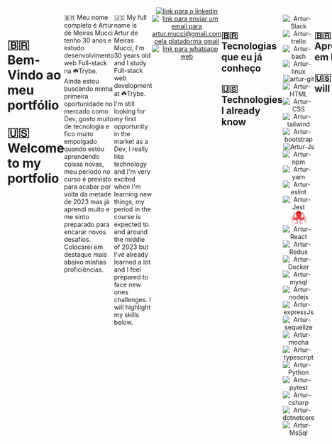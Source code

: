 <body style="display: flex;">
  <hr/>
  <h1>
    <p>🇧🇷 Bem-Vindo ao meu portfólio</p>
    <p>🇺🇸 Welcome to my portfolio</p>
  </h1>
  <p>
    🇧🇷 Meu nome completo é Artur de Meiras Mucci tenho 30 anos e estudo desenvolvimento web Full-stack na ☘️Trybe. Ainda estou buscando minha primeira oportunidade no mercado como Dev, gosto muito de tecnologia e fico muito empolgado quando estou aprendendo coisas novas, meu período no curso é previsto para acabar por volta da metade de 2023 mas já aprendi muito e me sinto preparado para encarar novos desafios. Colocarei em destaque mais abaixo minhas proficiências.
  </p>
  <p>
    🇺🇸 My full name is Artur de Meiras Mucci, I'm 30 years old and I study Full-stack web development at ☘️Trybe. I'm still looking for my first opportunity in the market as a Dev, I really like technology and I'm very excited when I'm learning new things, my period in the course is expected to end around the middle of 2023 but I've already learned a lot and I feel prepared to face new ones challenges. I will highlight my skills below.
  </p>
  <hr/>
  <div align="center">
    <a
      href="https://www.linkedin.com/in/artur-de-meiras-mucci/"
      target="_blank"
      rel="external"
    >
      <img
        src="https://img.shields.io/badge/-LinkedIn-%230077B5?style=for-the-badge&logo=linkedin&logoColor=white"
        alt="link para o linkedin"
        target="_blank"
      >
    </a>
    <a href="https://mail.google.com/mail/u/0/?fs=1&tf=cm&source=mailto&to=artur.mucci@gmail.com">
      <img
        src="https://img.shields.io/badge/Gmail-D14836?style=for-the-badge&logo=gmail&logoColor=white"
        alt="link para enviar um email para artur.mucci@gmail.com pela platadorma gmail"
        target="_blank"
       >
    </a>
    <a href="https://wa.me/5548999445262">
      <img
        src="https://img.shields.io/badge/WhatsApp-25D366?style=for-the-badge&logo=whatsapp&logoColor=white"
        alt="link para whatsapp web"
        target="_blank"
       >
    </a>
  </div>
  <hr/>
  <div align="center" >
    <img
      alt="artur octo cat"
      height="300"
      src="./images/octocat-1676158060085.png"
    >
  </div>
  <hr/>
  <!-- <h2>
    <p>🇧🇷 Projetos em que Trabalhei</p>
    <p>🇺🇸 Projects I've Worked On</p>
  </h2>
  <br/>
  <p>
    🇧🇷 No curso de desenvolvimento web fullstack da trybe trabalhei em diversos projetos. Estou trabalhando com afinco para subí-los para a plataforma e em breve terei muita coisa boa para mostrar.
  </p>
  <p>
    🇺🇸 In trybe's fullstack web development course I worked on several projects. I'm working hard to get them up on the platform and soon I'll have a lot of good stuff to show.
  </p>
  <ol>
  <li>
      <a
        style="color: inherit;"
        href="https://github.com/arturMucci/1-arturMucci-lessons-learned"
        target="_blank"
      >
        <p>Project Lessons Learned</p>
      </a>
    </l1>
    <li>
      <a
        style="color: inherit;"
        href="https://github.com/arturMucci/2-arturMucci-playgroundFunctions"
        target="_blank"
      >
        <p>Project Playground Functions</p>
      </a>
    </l1>
    <li>
      <a
        style="color: inherit;"
        href="https://github.com/arturMucci/3-arturMucci-projectPixelsArt"
        target="_blank"
      >
        <p>Project Pixels Art</p>
      </a>
    </l1>
    <li>
      <a
        style="color: inherit;"
        href="https://github.com/arturMucci/4-arturMucci-project-trybeWarts"
        target="_blank"
      >
        <p>Projeto TrybeWarts</p>
      </a>
    </l1>
    <li>
      <a
        style="color: inherit;"
        href="https://github.com/arturMucci/4-arturMucci-project-trybeWarts"
        target="_blank"
      >
        <p>Projeto TrybeWarts</p>
      </a>
    </l1>
    <li>
      <a
        style="color: inherit;"
        href="https://github.com/arturMucci/Javascript-unit-tests"
        target="_blank"
      >
        <p>Javascript-unit-tests</p>
      </a>
    <li>
      <a
        href="https://github.com/arturMucci/starwars-planet-search"
        target="_blank"
      >
        Projeto StarWars Planet Search
    </a>
    </li>
    </l1>

  </ol>
  <br/> -->
  <hr/>
  <h2>
    <p>🇧🇷 Tecnologias que eu já conheço</p>
    <p>🇺🇸 Technologies I already know</p>
  </h2>
  <div align="center">
    <br>
    <img alt="Artur-Slack" height="40" width="40" src="https://cdn.jsdelivr.net/gh/devicons/devicon/icons/slack/slack-original-wordmark.svg"/>
    <img alt="Artur-trello" height="40" width="40" src="https://cdn.jsdelivr.net/gh/devicons/devicon/icons/trello/trello-plain-wordmark.svg"/>
    <img alt="Artur-bash" height="40" width="40" src="https://cdn.jsdelivr.net/gh/devicons/devicon/icons/bash/bash-plain.svg"/>
    <img alt="Artur-linux" height="40" width="40" src="https://cdn.jsdelivr.net/gh/devicons/devicon/icons/linux/linux-original.svg"/>
    <img alt="artur-git" height="30" width="40" src='https://cdn.jsdelivr.net/gh/devicons/devicon/icons/git/git-plain-wordmark.svg'>
    <img alt="Artur-HTML" height="30" width="40" src="https://cdn.jsdelivr.net/gh/devicons/devicon/icons/html5/html5-plain-wordmark.svg"/>
    <img alt="Artur-CSS" height="30" width="40" src="https://cdn.jsdelivr.net/gh/devicons/devicon/icons/css3/css3-plain-wordmark.svg"/>
    <img alt="Artur-tailwind" height="40" width="40" src="https://cdn.jsdelivr.net/gh/devicons/devicon/icons/tailwindcss/tailwindcss-original-wordmark.svg"/>
    <img alt="Artur-bootstrap" height="40" width="40" src="https://cdn.jsdelivr.net/gh/devicons/devicon/icons/bootstrap/bootstrap-original-wordmark.svg"/>
    <img alt="Artur-Js" height="30" width="40" src="https://cdn.jsdelivr.net/gh/devicons/devicon/icons/javascript/javascript-plain.svg"/>
    <img alt="Artur-npm" height="40" width="40" src="https://cdn.jsdelivr.net/gh/devicons/devicon/icons/npm/npm-original-wordmark.svg"/>
    <img alt="Artur-yarn" height="40" width="40" src="https://cdn.jsdelivr.net/gh/devicons/devicon/icons/yarn/yarn-original-wordmark.svg"/>
    <img alt="Artur-eslint" height="30" width="40" src="https://cdn.jsdelivr.net/gh/devicons/devicon/icons/eslint/eslint-original.svg"/>
    <img alt="Artur-Jest" height="30" width="40" src="https://cdn.jsdelivr.net/gh/devicons/devicon/icons/jest/jest-plain.svg"/>
    <img alt="Artur-React-testing-Library" height="30" width="40" src="./images/octopus-128x128.png"/>
    <img alt="Artur-React" height="30" width="40" src="https://cdn.jsdelivr.net/gh/devicons/devicon/icons/react/react-original-wordmark.svg"/>
    <img alt="Artur-Redux" height="30" width="40" src="https://cdn.jsdelivr.net/gh/devicons/devicon/icons/redux/redux-original.svg"/>
    <img alt="Artur-Docker" height="40" width="40" src="https://cdn.jsdelivr.net/gh/devicons/devicon/icons/docker/docker-original-wordmark.svg"/>
    <img alt="Artur-mysql" height="40" width="40" src="https://cdn.jsdelivr.net/gh/devicons/devicon/icons/mysql/mysql-original-wordmark.svg"/>
    <img alt="Artur-nodejs" height="40" width="40" src="https://cdn.jsdelivr.net/gh/devicons/devicon/icons/nodejs/nodejs-original-wordmark.svg"/>
    <img alt="Artur-expressJs" height="40" width="90" src="https://cdn.jsdelivr.net/gh/devicons/devicon/icons/express/express-original-wordmark.svg"/>
    <img alt="Artur-sequelize" height="40" width="40" src="https://cdn.jsdelivr.net/gh/devicons/devicon/icons/sequelize/sequelize-original-wordmark.svg"/>
    <img alt="Artur-mocha" height="40" width="40" src="https://cdn.jsdelivr.net/gh/devicons/devicon/icons/mocha/mocha-plain.svg"/>
    <img alt="Artur-typescript" height="40" width="40" src="https://cdn.jsdelivr.net/gh/devicons/devicon/icons/typescript/typescript-original.svg"/>
    <img alt="Artur-Python" height="40" width="40" src="https://cdn.jsdelivr.net/gh/devicons/devicon/icons/python/python-original-wordmark.svg"/>
    <img alt="Artur-pytest" height="40" width="40" src="https://cdn.jsdelivr.net/gh/devicons/devicon/icons/pytest/pytest-original-wordmark.svg"/>
    <img alt="Artur-csharp" height="40" width="40" src="https://cdn.jsdelivr.net/gh/devicons/devicon/icons/csharp/csharp-original.svg"/>
    <img alt="Artur-dotnetcore" height="40" width="40" src="https://cdn.jsdelivr.net/gh/devicons/devicon/icons/dotnetcore/dotnetcore-original.svg"/>
    <img alt="Artur-MsSql" height="40" width="40" src="https://cdn.jsdelivr.net/gh/devicons/devicon/icons/microsoftsqlserver/microsoftsqlserver-plain-wordmark.svg"/>
  </div>
  <br>
  <hr/>
  <h2>
    <p>🇧🇷 Aprenderei em breve</p>
    <p>🇺🇸 Soon i will learn</p>
  </h2>
  <div align="center">
    <br>
    <img alt="Artur-mongodb" height="40" width="40" src="https://cdn.jsdelivr.net/gh/devicons/devicon/icons/mongodb/mongodb-plain-wordmark.svg"/>
    <img alt="Artur-kubernetes" height="40" width="40" src="https://cdn.jsdelivr.net/gh/devicons/devicon/icons/kubernetes/kubernetes-plain-wordmark.svg"/>
  </div>
  <br>
  <hr/>
  <h2>
    <p>🇧🇷 Minha colaboração</p>
    <p>🇺🇸 My collaboration</p>
  </h2>
  <div align="center">
    <br/>
    <a
      target="_blank"
      href="https://github.com/arturMucci"
    >
        <img
          height="180em"
          width="400em"
          style="display: block"
          src="https://github-readme-stats-sigma-five.vercel.app/api?username=arturMucci&show_icons=true&theme=onedark&include_all_commits=true&count_private=true"
        />
        <img
          height="180em"
          width="400em"
          style="display: block"
          src="https://github-readme-stats-sigma-five.vercel.app/api/top-langs/?username=arturMucci&layout=compact&langs_count=7&theme=onedark"
        />
    </a>
  </div>
  <hr/>
</body>
